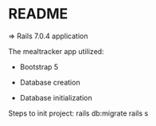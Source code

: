 # README
=> Rails 7.0.4 application

The mealtracker app utilized:

* Bootstrap 5

* Database creation

* Database initialization

Steps to init project:
rails db:migrate
rails s
